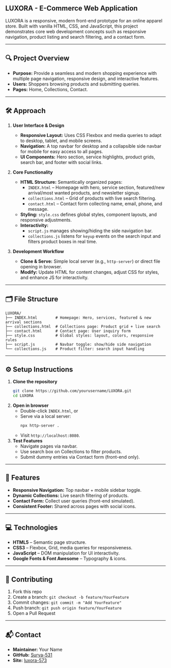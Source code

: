 ## LUXORA - E-Commerce Web Application

LUXORA is a responsive, modern front-end prototype for an online apparel store. Built with vanilla HTML, CSS, and JavaScript, this project demonstrates core web development concepts such as responsive navigation, product listing and search filtering, and a contact form.

---

## 🔍 Project Overview

- **Purpose:** Provide a seamless and modern shopping experience with multiple page navigation, responsive design, and interactive features.
- **Users:** Shoppers browsing products and submitting queries.
- **Pages:** Home, Collections, Contact.

---

## 🛠️ Approach

1. **User Interface & Design**
   - **Responsive Layout:** Uses CSS Flexbox and media queries to adapt to desktop, tablet, and mobile screens.
   - **Navigation:** A top navbar for desktop and a collapsible side navbar for mobile for easy access to all pages.
   - **UI Components:** Hero section, service highlights, product grids, search bar, and footer with social links.

2. **Core Functionality**
   - **HTML Structure:** Semantically organized pages:
     - `INDEX.html` – Homepage with hero, service section, featured/new arrival/most wanted products, and newsletter signup.
     - `collections.html` – Grid of products with live search filtering.
     - `contact.html` – Contact form collecting name, email, phone, and message.
   - **Styling:** `style.css` defines global styles, component layouts, and responsive adjustments.
   - **Interactivity:**
     - `script.js` manages showing/hiding the side navigation bar.
     - `collections.js` listens for `keyup` events on the search input and filters product boxes in real time.

3. **Development Workflow**
   - **Clone & Serve:** Simple local server (e.g., `http-server`) or direct file opening in browser.
   - **Modify:** Update HTML for content changes, adjust CSS for styles, and enhance JS for interactivity.

---

## 🗂️ File Structure

```plaintext
LUXORA/
├── INDEX.html        # Homepage: Hero, services, featured & new arrival sections
├── collections.html  # Collections page: Product grid + live search
├── contact.html      # Contact page: User inquiry form
├── style.css         # Global styles: layout, colors, responsive rules
├── script.js         # Navbar toggle: show/hide side navigation
└── collections.js    # Product filter: search input handling
```

---

## ⚙️ Setup Instructions

1. **Clone the repository**
   ```bash
   git clone https://github.com/yourusername/LUXORA.git
   cd LUXORA
   ```
2. **Open in browser**
   - Double-click `INDEX.html`, or
   - Serve via a local server:
     ```bash
     npx http-server .
     ```
   - Visit `http://localhost:8080`.
3. **Test Features**
   - Navigate pages via navbar.
   - Use search box on Collections to filter products.
   - Submit dummy entries via Contact form (front-end only).

---

## 🚀 Features

- **Responsive Navigation:** Top navbar + mobile sidebar toggle.
- **Dynamic Collections:** Live search filtering of products.
- **Contact Form:** Collect user queries (front-end simulated).
- **Consistent Footer:** Shared across pages with social icons.

---

## 💻 Technologies

- **HTML5** – Semantic page structure.
- **CSS3** – Flexbox, Grid, media queries for responsiveness.
- **JavaScript** – DOM manipulation for UI interactivity.
- **Google Fonts & Font Awesome** – Typography & icons.

---

## 🤝 Contributing

1. Fork this repo
2. Create a branch: `git checkout -b feature/YourFeature`
3. Commit changes: `git commit -m "Add YourFeature"`
4. Push branch: `git push origin feature/YourFeature`
5. Open a Pull Request

---

## 📬 Contact

- **Maintainer:** Your Name
- **GitHub:** [Surya-531](https://github.com/Surya-531)
- **Site:** [luxora-573](https://luxora-573.netlify.app/)

